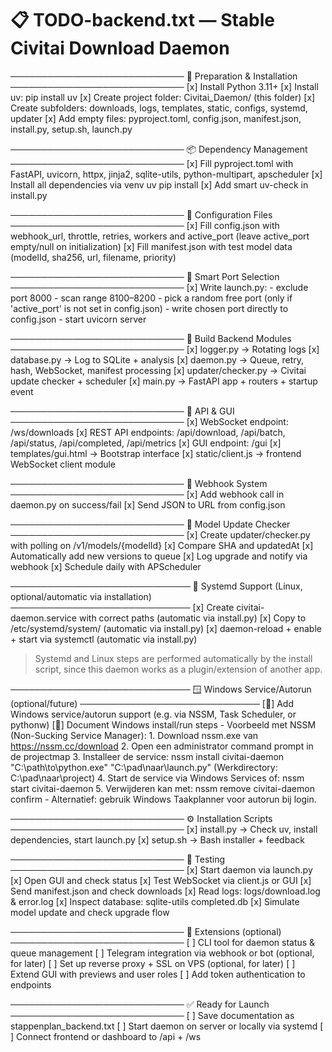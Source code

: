# 📋 TODO-backend.txt — Stable Civitai Download Daemon


────────────────────────────
🔧 Preparation & Installation
────────────────────────────
[x] Install Python 3.11+
[x] Install uv: pip install uv
[x] Create project folder: Civitai_Daemon/ (this folder)
[x] Create subfolders: downloads, logs, templates, static, configs, systemd, updater
[x] Add empty files: pyproject.toml, config.json, manifest.json, install.py, setup.sh, launch.py

────────────────────────────
📦 Dependency Management
────────────────────────────
[x] Fill pyproject.toml with FastAPI, uvicorn, httpx, jinja2, sqlite-utils, python-multipart, apscheduler
[x] Install all dependencies via venv uv pip install
[x] Add smart uv-check in install.py

────────────────────────────
🧠 Configuration Files
────────────────────────────
[x] Fill config.json with webhook_url, throttle, retries, workers and active_port (leave active_port empty/null on initialization)
[x] Fill manifest.json with test model data (modelId, sha256, url, filename, priority)

────────────────────────────
🔌 Smart Port Selection
────────────────────────────
[x] Write launch.py:
    - exclude port 8000
    - scan range 8100–8200
    - pick a random free port (only if 'active_port' is not set in config.json)
    - write chosen port directly to config.json
    - start uvicorn server

────────────────────────────
🧱 Build Backend Modules
────────────────────────────
[x] logger.py → Rotating logs
[x] database.py → Log to SQLite + analysis
[x] daemon.py → Queue, retry, hash, WebSocket, manifest processing
[x] updater/checker.py → Civitai update checker + scheduler
[x] main.py → FastAPI app + routers + startup event

────────────────────────────
📡 API & GUI
────────────────────────────
[x] WebSocket endpoint: /ws/downloads
[x] REST API endpoints: /api/download, /api/batch, /api/status, /api/completed, /api/metrics
[x] GUI endpoint: /gui
[x] templates/gui.html → Bootstrap interface
[x] static/client.js → frontend WebSocket client module

────────────────────────────
📮 Webhook System
────────────────────────────
[x] Add webhook call in daemon.py on success/fail
[x] Send JSON to URL from config.json

────────────────────────────
📆 Model Update Checker
────────────────────────────
[x] Create updater/checker.py with polling on /v1/models/{modelId}
[x] Compare SHA and updatedAt
[x] Automatically add new versions to queue
[x] Log upgrade and notify via webhook
[x] Schedule daily with APScheduler


─────────────────────────────
🐧 Systemd Support (Linux, optional/automatic via installation)
─────────────────────────────
[x] Create civitai-daemon.service with correct paths (automatic via install.py)
[x] Copy to /etc/systemd/system/ (automatic via install.py)
[x] daemon-reload + enable + start via systemctl (automatic via install.py)
> Systemd and Linux steps are performed automatically by the install script, since this daemon works as a plugin/extension of another app.

─────────────────────────────
🪟 Windows Service/Autorun (optional/future)
─────────────────────────────
[] Add Windows service/autorun support (e.g. via NSSM, Task Scheduler, or pythonw)
[] Document Windows install/run steps
    - Voorbeeld met NSSM (Non-Sucking Service Manager):
        1. Download nssm.exe van https://nssm.cc/download
        2. Open een administrator command prompt in de projectmap
        3. Installeer de service:
           nssm install civitai-daemon "C:\path\to\python.exe" "C:\pad\naar\launch.py"
           (Werkdirectory: C:\pad\naar\project)
        4. Start de service via Windows Services of:
           nssm start civitai-daemon
        5. Verwijderen kan met:
           nssm remove civitai-daemon confirm
    - Alternatief: gebruik Windows Taakplanner voor autorun bij login.

────────────────────────────
⚙️ Installation Scripts
────────────────────────────
[x] install.py → Check uv, install dependencies, start launch.py
[x] setup.sh → Bash installer + feedback

────────────────────────────
🧪 Testing
────────────────────────────
[x] Start daemon via launch.py
[x] Open GUI and check status
[x] Test WebSocket via client.js or GUI
[x] Send manifest.json and check downloads
[x] Read logs: logs/download.log & error.log
[x] Inspect database: sqlite-utils completed.db
[x] Simulate model update and check upgrade flow

────────────────────────────
🎯 Extensions (optional)
────────────────────────────
[ ] CLI tool for daemon status & queue management
[ ] Telegram integration via webhook or bot (optional, for later)
[ ] Set up reverse proxy + SSL on VPS (optional, for later)
[ ] Extend GUI with previews and user roles
[ ] Add token authentication to endpoints

────────────────────────────
✅ Ready for Launch
────────────────────────────
[ ] Save documentation as stappenplan_backend.txt
[ ] Start daemon on server or locally via systemd
[ ] Connect frontend or dashboard to /api + /ws
